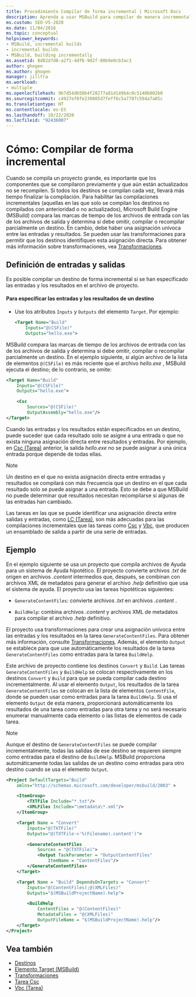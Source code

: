 ```yaml
---
title: Procedimiento Compilar de forma incremental | Microsoft Docs
description: Aprenda a usar MSBuild para compilar de manera incremental de modo que los componentes compilados que todavía están actualizados no se vuelvan a compilar.
ms.custom: SEO-VS-2020
ms.date: 11/04/2016
ms.topic: conceptual
helpviewer_keywords:
- MSBuild, incremental builds
- incremental builds
- MSBuild, building incrementally
ms.assetid: 8d82d7d8-a2f1-4df6-9d2f-80b9e0cb3ac3
author: ghogen
ms.author: ghogen
manager: jillfra
ms.workload:
- multiple
ms.openlocfilehash: 9b7d54db50b4f28277a81d149b4c0c5140b002b0
ms.sourcegitcommit: c4927ef8fe239005d7feff6c5a7707c594a7a05c
ms.translationtype: HT
ms.contentlocale: es-ES
ms.lasthandoff: 10/22/2020
ms.locfileid: "92436007"
---
```

# <a name="how-to-build-incrementally"></a>Cómo: Compilar de forma incremental

Cuando se compila un proyecto grande, es importante que los componentes que se compilaron previamente y que aún están actualizados no se recompilen. Si todos los destinos se compilan cada vez, llevará más tiempo finalizar la compilación. Para habilitar las compilaciones incrementales (aquellas en las que solo se compilan los destinos no compilados con anterioridad o no actualizados), Microsoft Build Engine (MSBuild) compara las marcas de tiempo de los archivos de entrada con las de los archivos de salida y determina si debe omitir, compilar o recompilar parcialmente un destino. En cambio, debe haber una asignación unívoca entre las entradas y resultados. Se pueden usar las transformaciones para permitir que los destinos identifiquen esta asignación directa. Para obtener más información sobre transformaciones, vea [Transformaciones](../msbuild/msbuild-transforms.md).

## <a name="specify-inputs-and-outputs"></a>Definición de entradas y salidas

Es posible compilar un destino de forma incremental si se han especificado las entradas y los resultados en el archivo de proyecto.

#### <a name="to-specify-inputs-and-outputs-for-a-target"></a>Para especificar las entradas y los resultados de un destino

- Use los atributos `Inputs` y `Outputs` del elemento `Target`. Por ejemplo:

  ```xml
  <Target Name="Build"
      Inputs="@(CSFile)"
      Outputs="hello.exe">
  ```

MSBuild compara las marcas de tiempo de los archivos de entrada con las de los archivos de salida y determina si debe omitir, compilar o recompilar parcialmente un destino. En el ejemplo siguiente, si algún archivo de la lista de elementos `@(CSFile)` es más reciente que el archivo *hello.exe* , MSBuild ejecuta el destino; de lo contrario, se omite:

```xml
<Target Name="Build"
    Inputs="@(CSFile)"
    Outputs="hello.exe">

    <Csc
        Sources="@(CSFile)"
        OutputAssembly="hello.exe"/>
</Target>
```

Cuando las entradas y los resultados están especificados en un destino, puede suceder que cada resultado solo se asigne a una entrada o que no exista ninguna asignación directa entre resultados y entradas. Por ejemplo, en [Csc (Tarea)](../msbuild/csc-task.md) anterior, la salida *hello.exe* no se puede asignar a una única entrada porque depende de todas ellas.

> [!NOTE]
> Un destino en el que no exista asignación directa entre entradas y resultados se compilará con más frecuencia que un destino en el que cada resultado solo se puede asignar a una entrada. Esto se debe a que MSBuild no puede determinar qué resultados necesitan recompilarse si algunas de las entradas han cambiado.

Las tareas en las que se puede identificar una asignación directa entre salidas y entradas, como [LC (Tarea)](../msbuild/lc-task.md), son más adecuadas para las compilaciones incrementales que las tareas como [Csc](../msbuild/csc-task.md) y [Vbc](../msbuild/vbc-task.md), que producen un ensamblado de salida a partir de una serie de entradas.

## <a name="example"></a>Ejemplo

En el ejemplo siguiente se usa un proyecto que compila archivos de Ayuda para un sistema de Ayuda hipotético. El proyecto convierte archivos *.txt* de origen en archivos *.content* intermedios que, después, se combinan con archivos XML de metadatos para generar el archivo *.help* definitivo que usa el sistema de ayuda. El proyecto usa las tareas hipotéticas siguientes:

- `GenerateContentFiles`: convierte archivos *.txt* en archivos *.content* .

- `BuildHelp`: combina archivos *.content* y archivos XML de metadatos para compilar el archivo *.help* definitivo.

El proyecto usa transformaciones para crear una asignación unívoca entre las entradas y los resultados en la tarea `GenerateContentFiles`. Para obtener más información, consulte [Transformaciones](../msbuild/msbuild-transforms.md). Además, el elemento `Output` se establece para que use automáticamente los resultados de la tarea `GenerateContentFiles` como entradas para la tarea `BuildHelp`.

Este archivo de proyecto contiene los destinos `Convert` y `Build`. Las tareas `GenerateContentFiles` y `BuildHelp` se colocan respectivamente en los destinos `Convert` y `Build` para que se pueda compilar cada destino incrementalmente. Al usar el elemento `Output`, los resultados de la tarea `GenerateContentFiles` se colocan en la lista de elementos `ContentFile`, donde se pueden usar como entradas para la tarea `BuildHelp`. Si usa el elemento `Output` de esta manera, proporcionará automáticamente los resultados de una tarea como entradas para otra tarea y no será necesario enumerar manualmente cada elemento o las listas de elementos de cada tarea.

> [!NOTE]
> Aunque el destino de `GenerateContentFiles` se puede compilar incrementalmente, todas las salidas de ese destino se requieren siempre como entradas para el destino de `BuildHelp`. MSBuild proporciona automáticamente todas las salidas de un destino como entradas para otro destino cuando se usa el elemento `Output`.

```xml
<Project DefaultTargets="Build"
    xmlns="http://schemas.microsoft.com/developer/msbuild/2003" >

    <ItemGroup>
        <TXTFile Include="*.txt"/>
        <XMLFiles Include="\metadata\*.xml"/>
    </ItemGroup>

    <Target Name = "Convert"
        Inputs="@(TXTFile)"
        Outputs="@(TXTFile->'%(Filename).content')">

        <GenerateContentFiles
            Sources = "@(TXTFile)">
            <Output TaskParameter = "OutputContentFiles"
                ItemName = "ContentFiles"/>
        </GenerateContentFiles>
    </Target>

    <Target Name = "Build" DependsOnTargets = "Convert"
        Inputs="@(ContentFiles);@(XMLFiles)"
        Outputs="$(MSBuildProjectName).help">

        <BuildHelp
            ContentFiles = "@(ContentFiles)"
            MetadataFiles = "@(XMLFiles)"
            OutputFileName = "$(MSBuildProjectName).help"/>
    </Target>
</Project>
```

## <a name="see-also"></a>Vea también

- [Destinos](../msbuild/msbuild-targets.md)
- [Elemento Target (MSBuild)](../msbuild/target-element-msbuild.md)
- [Transformaciones](../msbuild/msbuild-transforms.md)
- [Tarea Csc](../msbuild/csc-task.md)
- [Vbc (Tarea)](../msbuild/vbc-task.md)
